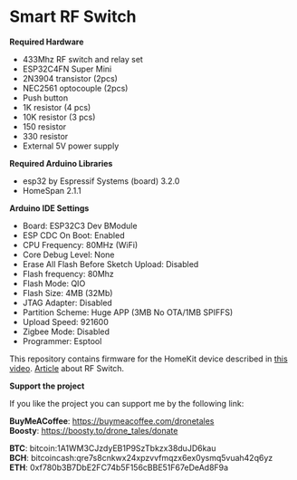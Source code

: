 # Smart RF Switch

 **Required Hardware**
 - 433Mhz RF switch and relay set
 - ESP32C4FN Super Mini
 - 2N3904 transistor (2pcs)
 - NEC2561 optocouple (2pcs)
 - Push button
 - 1K resistor (4 pcs)
 - 10K resistor (3 pcs)
 - 150 resistor
 - 330 resistor
 - External 5V power supply
 
 **Required Arduino Libraries**
 - esp32 by Espressif Systems (board) 3.2.0
 - HomeSpan 2.1.1
 
 **Arduino IDE Settings**
 - Board: ESP32C3 Dev BModule
 - ESP CDC On Boot: Enabled
 - CPU Frequency: 80MHz (WiFi)
 - Core Debug Level: None
 - Erase All Flash Before Sketch Upload: Disabled
 - Flash frequency: 80Mhz
 - Flash Mode: QIO
 - Flash Size: 4MB (32Mb)
 - JTAG Adapter: Disabled
 - Partition Scheme: Huge APP (3MB No OTA/1MB SPIFFS)
 - Upload Speed: 921600
 - Zigbee Mode: Disabled
 - Programmer: Esptool

This repository contains firmware for the HomeKit device described in [this video](https://youtu.be/C4awq37Im1w).
[Article](https://boosty.to/drone_tales/posts/d840bf25-aa16-4bdf-92cc-8fc180fbdb59?share=post_link) about RF Switch.

  **Support the project**
  
  If you like the project you can support me by the following link:

  **BuyMeACoffee**: https://buymeacoffee.com/dronetales  
  **Boosty**: https://boosty.to/drone_tales/donate  
  
  **BTC**: bitcoin:1A1WM3CJzdyEB1P9SzTbkzx38duJD6kau  
  **BCH**: bitcoincash:qre7s8cnkwx24xpzvvfmqzx6ex0ysmq5vuah42q6yz  
  **ETH**: 0xf780b3B7DbE2FC74b5F156cBBE51F67eDeAd8F9a  
